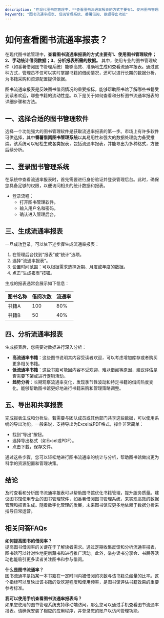 ```yaml
---
description: "在现代图书馆管理中，**查看图书流通率报表的方式主要有1、使用图书管理软件；2、手动统计借阅数据；3、分析报表所需的数据。** 其中，使用专业的图书管理软件（如番薯借阅图书管理系统）能够高效、准确地生成和查看流通率报表。通过这种方式，管理员不仅可以实时掌握书籍的借阅情况，还可以进行长期的数据分析，为书籍采购和资源配置提供依据。"
keywords: "图书流通率报表, 借阅管理系统, 番薯借阅, 数据导出功能"
---
```

# 如何查看图书流通率报表？

在现代图书馆管理中，**查看图书流通率报表的方式主要有1、使用图书管理软件；2、手动统计借阅数据；3、分析报表所需的数据。** 其中，使用专业的图书管理软件（如番薯借阅图书管理系统）能够高效、准确地生成和查看流通率报表。通过这种方式，管理员不仅可以实时掌握书籍的借阅情况，还可以进行长期的数据分析，为书籍采购和资源配置提供依据。

图书流通率报表是反映图书借阅情况的重要指标，能够帮助图书馆了解哪些书籍受到读者欢迎，哪些书籍的流动性差。以下是关于如何查看和分析图书流通率报表的详细步骤和方法。

## 一、选择合适的图书管理软件

选择一个功能强大的图书管理软件是获取流通率报表的第一步。市场上有许多软件可供选择，其中**番薯借阅图书管理系统**以其易用性和强大的数据处理能力备受推崇。该系统可以轻松生成各类报表，包括流通率报表，并能导出为多种格式，方便后续分析。

## 二、登录图书管理系统

在系统中查看流通率报表时，首先需要进行身份验证并登录管理后台。此时，确保您具备足够的权限，以便访问相关的统计数据和报表。

- 登录流程：
  - 打开图书管理软件。
  - 输入用户名和密码。
  - 确认进入管理后台。

## 三、生成流通率报表

一旦成功登录，可以依下述步骤生成流通率报表：

1. 在管理后台找到“报表”或“统计”选项。
2. 选择“流通率报表”。
3. 设置时间范围：可以根据需求选择近期、月度或年度的数据。
4. 点击“生成报表”按钮。

生成的报表通常会展示如下信息：

| 图书名称 | 借阅次数 | 流通率 |
|----------|----------|--------|
| 书籍A   | 100      | 80%    |
| 书籍B   | 50       | 40%    |

## 四、分析流通率报表

生成报表后，您需要对数据进行深入分析：

- **高流通率书籍**：这些图书说明其内容受读者欢迎，可以考虑增加库存或者购买更多相关书籍。
- **低流通率书籍**：这些书籍可能因内容不受欢迎、难以借阅等原因，建议评估是否需要下架或进行促销活动。
- **趋势分析**：长期观察流通率变化，发现季节性波动和特定书籍的借阅热度变化，能够帮助图书馆更好地进行书籍采购和管理策略调整。

## 五、导出和共享报表

完成报表生成和分析后，若需要与团队成员或其他部门共享这些数据，可以使用系统的导出功能。一般来说，支持导出为Excel或PDF格式，操作非常简单：

- 找到“导出”按钮。
- 选择导出格式（如Excel或PDF）。
- 点击下载，保存文件。

通过这些步骤，您可以轻松地进行图书流通率的统计与分析，帮助图书馆做出更为科学的资源配置和管理决策。

## 结论

及时查看和分析图书流通率报表可以帮助图书馆优化书籍管理，提升服务质量。建议图书馆使用专业的图书管理软件，如番薯借阅图书管理系统，来实现高效的数据管理和报表生成。随着数字化管理的发展，未来图书馆应更多地依赖于数据分析来指导日常运营。

## 相关问答FAQs

**如何提高图书的借阅率？**  
提高图书借阅率的关键在于了解读者需求。通过定期收集反馈和分析流通率报表，图书馆可以针对性地更新藏书和进行推广活动。此外，举办读书分享会、书展等活动也能吸引更多读者关注图书和参与借阅。

**什么是图书流通率？**  
图书流通率是指某一本书籍在一定时间内被借阅的次数与该书籍总藏量的比率。这个指标可以反映出该书籍的受欢迎程度和使用频率，是图书馆评估书籍效果的重要参考标准。

**我可以使用手机查看图书流通率报表吗？**  
如果您使用的图书管理系统支持移动端访问，那么您可以通过手机查看图书流通率报表。请确保安装了相应的应用程序，并登录您的账户以访问管理功能。
